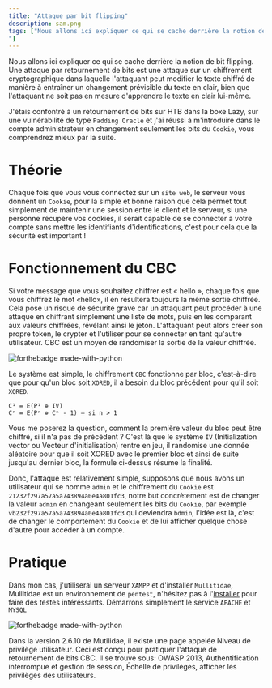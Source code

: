 ```yaml
---
title: "Attaque par bit flipping"
description: sam.png
tags: ["Nous allons ici expliquer ce qui se cache derrière la notion de bit flipping. Une attaque par retournement de bits est une attaque sur un chiffrement cryptographique dans laquelle l'attaquant peut modifier le texte chiffré de manière à entraîner un changement prévisible du texte en clair, bien que l'attaquant ne soit pas en mesure d'apprendre le texte en clair lui-même.
"]
---
```


Nous allons ici expliquer ce qui se cache derrière la notion de bit flipping. Une attaque par retournement de bits est une attaque sur un chiffrement cryptographique dans laquelle l'attaquant peut modifier le texte chiffré de manière à entraîner un changement prévisible du texte en clair, bien que l'attaquant ne soit pas en mesure d'apprendre le texte en clair lui-même.

J'étais confontré à un retournement de bits sur HTB dans la boxe Lazy, sur une vulnérabilité de type `Padding Oracle` et j'ai réussi à m'introduire dans le compte administrateur en changement seulement les bits du `Cookie`, vous comprendrez mieux par la suite.

# Théorie

Chaque fois que vous vous connectez sur un `site web`, le serveur vous donnent un `Cookie`, pour la simple et bonne raison que cela permet tout simplement de maintenir une session entre le client et le serveur, si une personne récupère vos cookies, il serait capable de se connecter à votre compte sans mettre les identifiants d'identifications, c'est pour cela que la sécurité est important !

# Fonctionnement du CBC

Si votre message que vous souhaitez chiffrer est « hello », chaque fois que vous chiffrez le mot «hello», il en résultera toujours la même sortie chiffrée. Cela pose un risque de sécurité grave car un attaquant peut procéder à une attaque en chiffrant simplement une liste de mots, puis en les comparant aux valeurs chiffrées, révélant ainsi le jeton. L'attaquant peut alors créer son propre token, le crypter et l'utiliser pour se connecter en tant qu'autre utilisateur. CBC est un moyen de randomiser la sortie de la valeur chiffrée.

![forthebadge made-with-python](https://www.researchgate.net/profile/Mousa_Farajallah/publication/308826472/figure/fig1/AS:391837119467524@1470432657367/AES-encryption-system-in-CFB-mode.png)

Le système est simple, le chiffrement `CBC` fonctionne par bloc, c'est-à-dire que pour qu'un bloc soit `XORED`, il a besoin du bloc précédent pour qu'il soit `XORED`.

    C¹ = E(P¹ ⊕ IV)
    Cⁿ = E(Pⁿ ⊕ Cⁿ - 1) — si n > 1

Vous me poserez la question, comment la première valeur du bloc peut être chiffré, si il n'a pas de précédent ?
C'est là que le système `IV` (Initialization vector ou Vecteur d'initialisation) rentre en jeu, il randomise une donnée aléatoire pour que il soit XORED avec le premier bloc et ainsi de suite jusqu'au dernier bloc, la formule ci-dessus résume la finalité.

Donc, l'attaque est relativement simple, supposons que nous avons un utilisateur qui se nomme `admin` et le chiffrement du `Cookie` est `21232f297a57a5a743894a0e4a801fc3`, notre but concrètement est de changer la valeur `admin` en changeant seulement les bits du `Cookie`, par exemple `vb232f297a57a5a743894a0e4a801fc3` qui deviendra `bdmin`, l'idée est là, c'est de changer le comportement du `Cookie` et de lui afficher quelque chose d'autre pour accéder à un compte.

# Pratique

Dans mon cas, j'utiliserai un serveur `XAMPP` et d'installer `Mullitidae`, Mullitidae est un environnement de `pentest`, n'hésitez pas à l'[installer](https://www.owasp.org/index.php/OWASP_Mutillidae_2_Project) pour faire des testes intéréssants. Démarrons simplement le service `APACHE` et `MYSQL`

![forthebadge made-with-python](https://github.com/0xEX75/0xEX75.github.io/blob/master/Capture.PNG?raw=true)

Dans la version 2.6.10 de Mutilidae, il existe une page appelée Niveau de privilège utilisateur. Ceci est conçu pour pratiquer l'attaque de retournement de bits CBC. Il se trouve sous: OWASP 2013, Authentification interrompue et gestion de session, Échelle de privilèges, afficher les privilèges des utilisateurs. 



